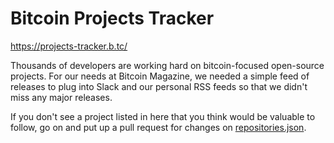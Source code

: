 Bitcoin Projects Tracker
=====================================

https://projects-tracker.b.tc/

Thousands of developers are working hard on bitcoin-focused open-source projects. For our needs at Bitcoin Magazine, we needed a simple feed of releases to plug into Slack and our personal RSS feeds so that we didn't miss any major releases. 


If you don't see a project listed in here that you think would be valuable to follow, go on and put up a pull request for changes on [repositories.json](/repositories.json).
